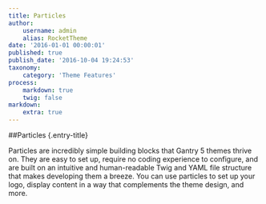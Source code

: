 ```yaml
---
title: Particles
author:
    username: admin
    alias: RocketTheme
date: '2016-01-01 00:00:01'
published: true
publish_date: '2016-10-04 19:24:53'
taxonomy:
    category: 'Theme Features'
process:
    markdown: true
    twig: false
markdown:
    extra: true
---
```


##Particles {.entry-title}
<p>Particles are incredibly simple building blocks that Gantry 5 themes thrive on. They are easy to set up, require no coding experience to configure, and are built on an intuitive and human-readable Twig and YAML file structure that makes developing them a breeze. You can use particles to set up your logo, display content in a way that complements the theme design, and more.</p>
